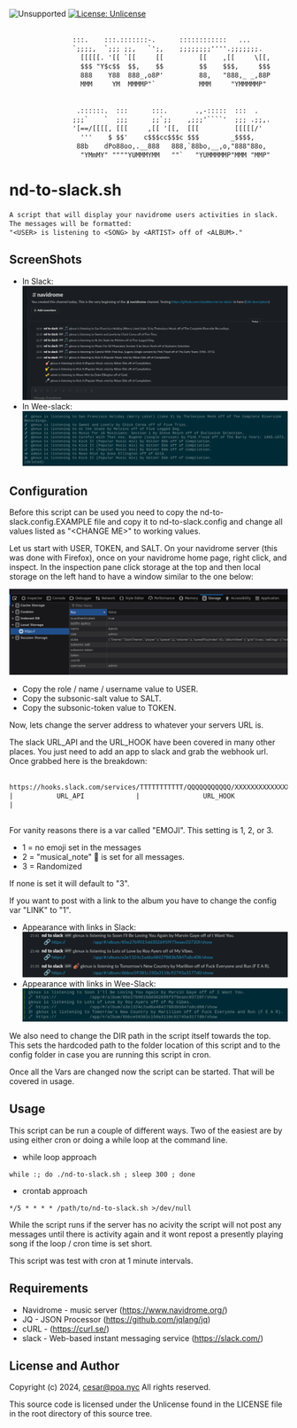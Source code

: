 ![Unsupported](https://img.shields.io/badge/development_status-in_progress-green.svg)
[![License: Unlicense](https://img.shields.io/badge/license-Unlicense-blue.svg)](http://unlicense.org/)

```

                :::.    :::.:::::::-.      ::::::::::::   ...
                `;;;;,  `;;; ;;,   `';,    ;;;;;;;;''''.;;;;;;;.
                  [[[[[. '[[ `[[     [[         [[    ,[[     \[[,
                  $$$ "Y$c$$  $$,    $$         $$    $$$,     $$$
                  888    Y88  888_,o8P'         88,   "888,_ _,88P
                  MMM     YM  MMMMP"`           MMM     "YMMMMMP"


                 .::::::.  :::      :::.       .,-:::::  :::  .
                ;;;`    `  ;;;      ;;`;;    ,;;;'````'  ;;; .;;,.
                '[==/[[[[, [[[     ,[[ '[[,  [[[         [[[[[/'
                  '''    $ $$'    c$$$cc$$$c $$$        _$$$$,
                 88b    dPo88oo,.__888   888,`88bo,__,o,"888"88o,
                  "YMmMY" """"YUMMMYMM   ""`   "YUMMMMMP"MMM "MMP"

```

nd-to-slack.sh
====

    A script that will display your navidrome users activities in slack.
    The messages will be formatted:
    "<USER> is listening to <SONG> by <ARTIST> off of <ALBUM>."

ScreenShots
----
- In Slack:
![slack](images/slack.png)
- In Wee-slack:
![wee-slack](images/weeslack.png)

Configuration
----
Before this script can be used you need to copy the
nd-to-slack.config.EXAMPLE file and copy it to nd-to-slack.config
and change all values listed as "\<CHANGE ME\>" to working values.

Let us start with USER, TOKEN, and SALT.
On your navidrome server (this was done with Firefox), once on your
navidrome home page, right click, and inspect. In the inspection pane click
storage at the top and then local storage on the left hand to have a window
similar to the one below:

![inspector](images/inspector.png)

- Copy the role / name / username value to USER.
- Copy the subsonic-salt value to SALT.
- Copy the subsonic-token value to TOKEN.

Now, lets change the server address to whatever your servers URL is.

The slack URL_API and the URL_HOOK have been covered in many other places.
You just need to add an app to slack and grab the webhook url. Once grabbed
here is the breakdown:
<pre><code>
https://hooks.slack.com/services/TTTTTTTTTTT/QQQQQQQQQQQ/XXXXXXXXXXXXXXXXXXXXXX
|           URL_API             |                URL_HOOK                     |

</code></pre>

For vanity reasons there is a var called "EMOJI". This setting is 1, 2, or 3.
- 1 = no emoji set in the messages
- 2 = "musical_note" :musical_note: is set for all messages.
- 3 = Randomized

If none is set it will default to "3".

If you want to post with a link to the album you have to change the config
var "LINK" to "1".
- Appearance with links in Slack:
![slack_links](images/slack_with_links.png)
- Appearance with links in Wee-Slack:
![wee-slack_links](images/wee-slack_with_links.png)


We also need to change the DIR path in the script itself towards the top.
This sets the hardcoded path to the folder location of this script and to the
config folder in case you are running this script in cron.

Once all the Vars are changed now the script can be started. That will be
covered in usage.


Usage
----
This script can be run a couple of different ways. Two of the easiest are
by using either cron or doing a while loop at the command line.

- while loop approach
<pre><code>while :; do ./nd-to-slack.sh ; sleep 300 ; done</code></pre>

- crontab approach
<pre><code>*/5 * * * * /path/to/nd-to-slack.sh >/dev/null</code></pre>

While the script runs if the server has no acivity the script will not
post any messages until there is activity again and it wont repost a
presently playing song if the loop / cron time is set short.

This script was test with cron at 1 minute intervals.

Requirements
----
- Navidrome - music server (https://www.navidrome.org/)
- JQ - JSON Processor (https://github.com/jqlang/jq)
- cURL - (https://curl.se/)
- slack - Web-based instant messaging service (https://slack.com/)


License and Author
----
Copyright (c) 2024, cesar@poa.nyc
All rights reserved.

This source code is licensed under the Unlicense
found in the LICENSE file in the root directory of this
source tree.
